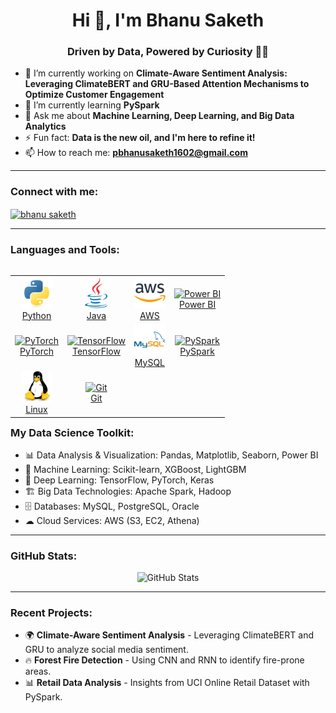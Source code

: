 <h1 align="center">Hi 👋, I'm Bhanu Saketh</h1>
<h3 align="center">Driven by Data, Powered by Curiosity 🔢🔬</h3>

- 🔭 I’m currently working on **Climate-Aware Sentiment Analysis: Leveraging ClimateBERT and GRU-Based Attention Mechanisms to Optimize Customer Engagement**
- 🌱 I’m currently learning **PySpark**
- 💬 Ask me about **Machine Learning, Deep Learning, and Big Data Analytics**
- ⚡ Fun fact: **Data is the new oil, and I'm here to refine it!**
- 📫 How to reach me: **pbhanusaketh1602@gmail.com**

---

<h3 align="left">Connect with me:</h3>
<p align="left">
  <a href="https://linkedin.com/in/bhanu-saketh" target="blank">
    <img align="center" src="https://raw.githubusercontent.com/rahuldkjain/github-profile-readme-generator/master/src/images/icons/Social/linked-in-alt.svg" alt="bhanu saketh" height="30" width="40" />
  </a>
</p>

---

<h3 align="left">Languages and Tools:</h3>
<table align="left">
  <tr>
    <td align="center">
      <a href="https://www.python.org" target="_blank" rel="noreferrer">
        <img src="https://raw.githubusercontent.com/devicons/devicon/master/icons/python/python-original.svg" alt="Python" width="50" height="50"/> 
        <br/>Python
      </a> 
    </td>
    <td align="center">
      <a href="https://www.java.com" target="_blank" rel="noreferrer">
        <img src="https://raw.githubusercontent.com/devicons/devicon/master/icons/java/java-original.svg" alt="Java" width="50" height="50"/>
        <br/>Java
      </a> 
    </td>
    <td align="center">
      <a href="https://aws.amazon.com" target="_blank" rel="noreferrer">
        <img src="https://raw.githubusercontent.com/devicons/devicon/master/icons/amazonwebservices/amazonwebservices-original-wordmark.svg" alt="AWS" width="50" height="50"/> 
        <br/>AWS
      </a>
    </td>
    <td align="center">
      <a href="https://www.microsoft.com/en-us/power-platform/products/power-bi" target="_blank" rel="noreferrer"> 
        <img src="https://www.vectorlogo.zone/logos/microsoft_powerbi/microsoft_powerbi-icon.svg" alt="Power BI" width="50" height="50"/>
        <br/>Power BI
      </a>
    </td>
  </tr>
  <tr>
    <td align="center">
      <a href="https://pytorch.org/" target="_blank" rel="noreferrer"> 
        <img src="https://www.vectorlogo.zone/logos/pytorch/pytorch-icon.svg" alt="PyTorch" width="50" height="50"/> 
        <br/>PyTorch
      </a>
    </td>
    <td align="center">
      <a href="https://www.tensorflow.org" target="_blank" rel="noreferrer"> 
        <img src="https://www.vectorlogo.zone/logos/tensorflow/tensorflow-icon.svg" alt="TensorFlow" width="50" height="50"/> 
        <br/>TensorFlow
      </a>
    </td>
    <td align="center">
      <a href="https://www.mysql.com/" target="_blank" rel="noreferrer">
        <img src="https://raw.githubusercontent.com/devicons/devicon/master/icons/mysql/mysql-original-wordmark.svg" alt="MySQL" width="50" height="50"/>
        <br/>MySQL
      </a>
    </td>
    <td align="center">
      <a href="https://spark.apache.org/docs/latest/api/python/" target="_blank" rel="noreferrer"> 
        <img src="https://upload.wikimedia.org/wikipedia/commons/f/f3/Apache_Spark_logo.svg" alt="PySpark" width="50" height="50"/>
        <br/>PySpark
      </a>
    </td>
  </tr>
  <tr>
    <td align="center">
      <a href="https://www.linux.org/" target="_blank" rel="noreferrer">
        <img src="https://raw.githubusercontent.com/devicons/devicon/master/icons/linux/linux-original.svg" alt="Linux" width="50" height="50"/>
        <br/>Linux
      </a>
    </td>
    <td align="center">
      <a href="https://git-scm.com/" target="_blank" rel="noreferrer">
        <img src="https://www.vectorlogo.zone/logos/git-scm/git-scm-icon.svg" alt="Git" width="50" height="50"/>
        <br/>Git
      </a>
    </td>
  </tr>
</table>

---
<br>
<h3 align="left">My Data Science Toolkit:</h3>
<ul>
  <li>📊 Data Analysis & Visualization: Pandas, Matplotlib, Seaborn, Power BI</li>
  <li>🤖 Machine Learning: Scikit-learn, XGBoost, LightGBM</li>
  <li>🧠 Deep Learning: TensorFlow, PyTorch, Keras</li>
  <li>🏗 Big Data Technologies: Apache Spark, Hadoop</li>
  <li>🗄 Databases: MySQL, PostgreSQL, Oracle</li>
  <li>☁ Cloud Services: AWS (S3, EC2, Athena)</li>
</ul>

---

<h3 align="left">GitHub Stats:</h3>
<p align="center">
  <img src="https://github-readme-stats.vercel.app/api?username=BhanuSaketh&show_icons=true&theme=radical" alt="GitHub Stats" />
</p>

---

<h3 align="left">Recent Projects:</h3>
<ul>
  <li>🌍 <b>Climate-Aware Sentiment Analysis</b> - Leveraging ClimateBERT and GRU to analyze social media sentiment.</li>
  <li>🔥 <b>Forest Fire Detection</b> - Using CNN and RNN to identify fire-prone areas.</li>
  <li>📊 <b>Retail Data Analysis</b> - Insights from UCI Online Retail Dataset with PySpark.</li>
</ul>
